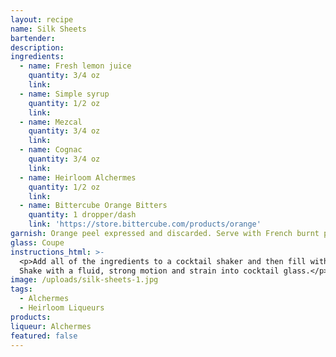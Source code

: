 ```yaml
---
layout: recipe
name: Silk Sheets
bartender:
description:
ingredients:
  - name: Fresh lemon juice
    quantity: 3/4 oz
    link:
  - name: Simple syrup
    quantity: 1/2 oz
    link:
  - name: Mezcal
    quantity: 3/4 oz
    link:
  - name: Cognac
    quantity: 3/4 oz
    link:
  - name: Heirloom Alchermes
    quantity: 1/2 oz
    link:
  - name: Bittercube Orange Bitters
    quantity: 1 dropper/dash
    link: 'https://store.bittercube.com/products/orange'
garnish: Orange peel expressed and discarded. Serve with French burnt peanuts
glass: Coupe
instructions_html: >-
  <p>Add all of the ingredients to a cocktail shaker and then fill with ice.
  Shake with a fluid, strong motion and strain into cocktail glass.</p>
image: /uploads/silk-sheets-1.jpg
tags:
  - Alchermes
  - Heirloom Liqueurs
products:
liqueur: Alchermes
featured: false
---
```


